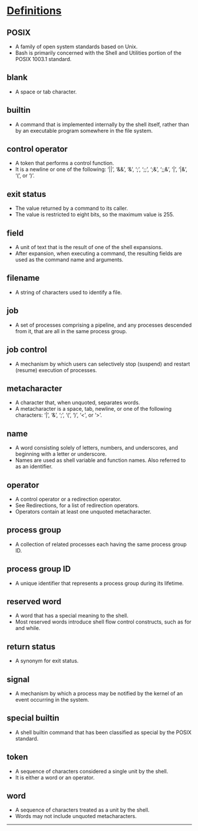 # [Definitions]

## POSIX

- A family of open system standards based on Unix.
- Bash is primarily concerned with the Shell and Utilities portion of the POSIX 1003.1 standard.

## blank

- A space or tab character.

## builtin

- A command that is implemented internally by the shell itself, rather than by an executable program somewhere in the file system.

## control operator

- A token that performs a control function.
- It is a newline or one of the following: ‘||’, ‘&&’, ‘&’, ‘;’, ‘;;’, ‘;&’, ‘;;&’, ‘|’, ‘|&’, ‘(’, or ‘)’.

## exit status

- The value returned by a command to its caller.
- The value is restricted to eight bits, so the maximum value is 255.

## field

- A unit of text that is the result of one of the shell expansions.
- After expansion, when executing a command, the resulting fields are used as the command name and arguments.

## filename

- A string of characters used to identify a file.

## job

- A set of processes comprising a pipeline, and any processes descended from it, that are all in the same process group.

## job control

- A mechanism by which users can selectively stop (suspend) and restart (resume) execution of processes.

## metacharacter

- A character that, when unquoted, separates words.
- A metacharacter is a space, tab, newline, or one of the following characters: ‘|’, ‘&’, ‘;’, ‘(’, ‘)’, ‘<’, or ‘>’.

## name

- A word consisting solely of letters, numbers, and underscores, and beginning with a letter or underscore.
- Names are used as shell variable and function names. Also referred to as an identifier.

## operator

- A control operator or a redirection operator.
- See Redirections, for a list of redirection operators.
- Operators contain at least one unquoted metacharacter.

## process group

- A collection of related processes each having the same process group ID.

## process group ID

- A unique identifier that represents a process group during its lifetime.

## reserved word

- A word that has a special meaning to the shell.
- Most reserved words introduce shell flow control constructs, such as for and while.

## return status

- A synonym for exit status.

## signal

- A mechanism by which a process may be notified by the kernel of an event occurring in the system.

## special builtin

- A shell builtin command that has been classified as special by the POSIX standard.

## token

- A sequence of characters considered a single unit by the shell.
- It is either a word or an operator.

## word

- A sequence of characters treated as a unit by the shell.
- Words may not include unquoted metacharacters.

---

[Definitions]:http://www.gnu.org/software/bash/manual/bash.html#Definitions
